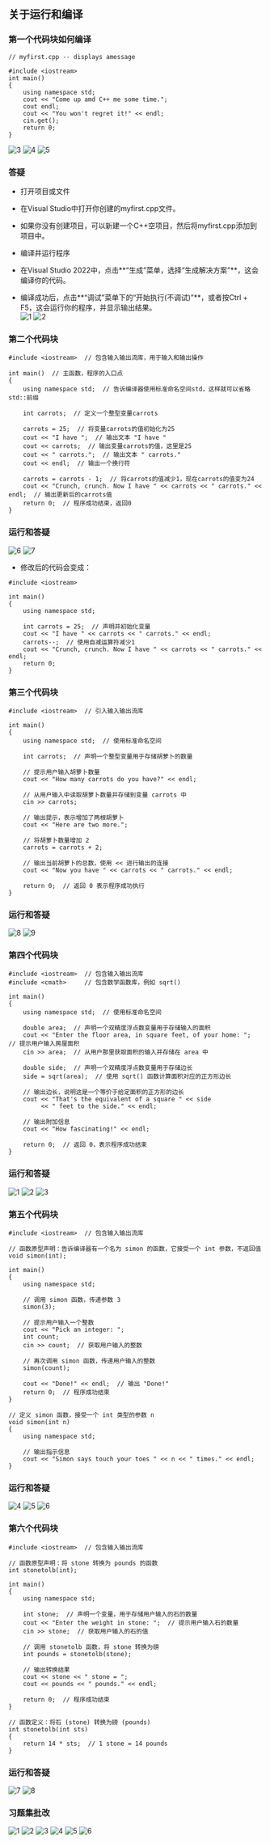 ## 关于运行和编译
### 第一个代码块如何编译
```
// myfirst.cpp -- displays amessage

#include <iostream>
int main()
{
	using namespace std;
	cout << "Come up amd C++ me some time.";
	cout endl;
	cout << "You won't regret it!" << endl;
	cin.get();
	return 0;
}
```
![3](img/Chapter_2/2-2-3.PNG)
![4](img/Chapter_2/2-2-4.PNG)
![5](img/Chapter_2/2-2-5.PNG)
### 答疑
- 打开项目或文件

- 在Visual Studio中打开你创建的myfirst.cpp文件。
- 如果你没有创建项目，可以新建一个C++空项目，然后将myfirst.cpp添加到项目中。
- 编译并运行程序

- 在Visual Studio 2022中，点击**“生成”菜单，选择“生成解决方案”**，这会编译你的代码。
- 编译成功后，点击**“调试”菜单下的“开始执行(不调试)”**，或者按Ctrl + F5，这会运行你的程序，并显示输出结果。<br>
![1](img/Chapter_2/2-2-1.PNG)
![2](img/Chapter_2/2-2-2.PNG)

### 第二个代码块
```
#include <iostream>  // 包含输入输出流库，用于输入和输出操作

int main()  // 主函数，程序的入口点
{
    using namespace std;  // 告诉编译器使用标准命名空间std，这样就可以省略std::前缀

    int carrots;  // 定义一个整型变量carrots

    carrots = 25;  // 将变量carrots的值初始化为25
    cout << "I have ";  // 输出文本 "I have "
    cout << carrots;  // 输出变量carrots的值，这里是25
    cout << " carrots.";  // 输出文本 " carrots."
    cout << endl;  // 输出一个换行符

    carrots = carrots - 1;  // 将carrots的值减少1，现在carrots的值变为24
    cout << "Crunch, crunch. Now I have " << carrots << " carrots." << endl;  // 输出更新后的carrots值
    return 0;  // 程序成功结束，返回0
}
```
### 运行和答疑
![6](img/Chapter_2/2-2-6.PNG)
![7](img/Chapter_2/2-2-7.PNG)
- 修改后的代码会变成：
```
#include <iostream>

int main()
{
    using namespace std;

    int carrots = 25;  // 声明并初始化变量
    cout << "I have " << carrots << " carrots." << endl;
    carrots--;  // 使用自减运算符减少1
    cout << "Crunch, crunch. Now I have " << carrots << " carrots." << endl;
    return 0;
}
```
### 第三个代码块
```
#include <iostream>  // 引入输入输出流库

int main()
{
    using namespace std;  // 使用标准命名空间

    int carrots;  // 声明一个整型变量用于存储胡萝卜的数量

    // 提示用户输入胡萝卜数量
    cout << "How many carrots do you have?" << endl;

    // 从用户输入中读取胡萝卜数量并存储到变量 carrots 中
    cin >> carrots;

    // 输出提示，表示增加了两根胡萝卜
    cout << "Here are two more.";

    // 将胡萝卜数量增加 2
    carrots = carrots + 2;

    // 输出当前胡萝卜的总数，使用 << 进行输出的连接
    cout << "Now you have " << carrots << " carrots." << endl;

    return 0;  // 返回 0 表示程序成功执行
}
```
### 运行和答疑
![8](img/Chapter_2/2-2-8.PNG)
![9](img/Chapter_2/2-2-9.PNG)
### 第四个代码块
```
#include <iostream>  // 包含输入输出流库
#include <cmath>     // 包含数学函数库，例如 sqrt()

int main()
{
    using namespace std;  // 使用标准命名空间

    double area;  // 声明一个双精度浮点数变量用于存储输入的面积
    cout << "Enter the floor area, in square feet, of your home: ";  // 提示用户输入房屋面积
    cin >> area;  // 从用户那里获取面积的输入并存储在 area 中

    double side;  // 声明一个双精度浮点数变量用于存储边长
    side = sqrt(area);  // 使用 sqrt() 函数计算面积对应的正方形边长

    // 输出边长，说明这是一个等价于给定面积的正方形的边长
    cout << "That's the equivalent of a square " << side
         << " feet to the side." << endl;

    // 输出附加信息
    cout << "How fascinating!" << endl;
    
    return 0;  // 返回 0，表示程序成功结束
}
```
### 运行和答疑
![1](img/Chapter_2/2-3-1.PNG)
![2](img/Chapter_2/2-3-2.PNG)
![3](img/Chapter_2/2-3-3.PNG)
### 第五个代码块
```
#include <iostream>  // 包含输入输出流库

// 函数原型声明：告诉编译器有一个名为 simon 的函数，它接受一个 int 参数，不返回值
void simon(int);

int main()
{
    using namespace std;

    // 调用 simon 函数，传递参数 3
    simon(3);

    // 提示用户输入一个整数
    cout << "Pick an integer: ";
    int count;
    cin >> count;  // 获取用户输入的整数

    // 再次调用 simon 函数，传递用户输入的整数
    simon(count);

    cout << "Done!" << endl;  // 输出 "Done!"
    return 0;  // 程序成功结束
}

// 定义 simon 函数，接受一个 int 类型的参数 n
void simon(int n)
{
    using namespace std;

    // 输出指示信息
    cout << "Simon says touch your toes " << n << " times." << endl;
}
```
### 运行和答疑
![4](img/Chapter_2/2-3-4.PNG)
![5](img/Chapter_2/2-3-5.PNG)
![6](img/Chapter_2/2-3-6.PNG)
### 第六个代码块
```
#include <iostream>  // 包含输入输出流库

// 函数原型声明：将 stone 转换为 pounds 的函数
int stonetolb(int);

int main()
{
    using namespace std;

    int stone;  // 声明一个变量，用于存储用户输入的石的数量
    cout << "Enter the weight in stone: ";  // 提示用户输入石的数量
    cin >> stone;  // 获取用户输入的石的值

    // 调用 stonetolb 函数，将 stone 转换为磅
    int pounds = stonetolb(stone);

    // 输出转换结果
    cout << stone << " stone = ";
    cout << pounds << " pounds." << endl;

    return 0;  // 程序成功结束
}

// 函数定义：将石 (stone) 转换为磅 (pounds)
int stonetolb(int sts)
{
    return 14 * sts;  // 1 stone = 14 pounds
}
```
### 运行和答疑
![7](img/Chapter_2/2-3-7.PNG)
![8](img/Chapter_2/2-3-8.PNG)
### 习题集批改
![1](img/Chapter_2/2-4-1.PNG)
![2](img/Chapter_2/2-4-2.PNG)
![3](img/Chapter_2/2-4-3.PNG)
![4](img/Chapter_2/2-4-4.PNG)
![5](img/Chapter_2/2-4-5.PNG)
![6](img/Chapter_2/2-4-6.PNG)



